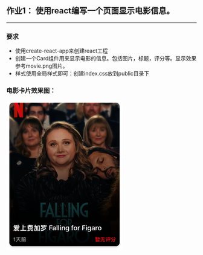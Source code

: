 ## 作业1： 使用react编写一个页面显示电影信息。
___
### 要求
- 使用create-react-app来创建react工程
- 创建一个Card组件用来显示电影的信息。包括图片，标题，评分等。显示效果参考movie.png图片。
- 样式使用全局样式即可：创建index.css放到public目录下

### 电影卡片效果图：
<img src="movie.png">